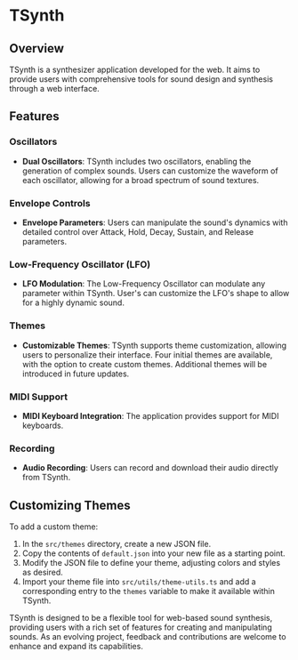 # TSynth

## Overview

TSynth is a synthesizer application developed for the web. It aims to provide users with comprehensive tools for sound design and synthesis through a web interface. 

## Features

### Oscillators
- **Dual Oscillators**: TSynth includes two oscillators, enabling the generation of complex sounds. Users can customize the waveform of each oscillator, allowing for a broad spectrum of sound textures.

### Envelope Controls
- **Envelope Parameters**: Users can manipulate the sound's dynamics with detailed control over Attack, Hold, Decay, Sustain, and Release parameters. 

### Low-Frequency Oscillator (LFO)
- **LFO Modulation**: The Low-Frequency Oscillator can modulate any parameter within TSynth. User's can customize the LFO's shape to allow for a highly dynamic sound.

### Themes
- **Customizable Themes**: TSynth supports theme customization, allowing users to personalize their interface. Four initial themes are available, with the option to create custom themes. Additional themes will be introduced in future updates.

### MIDI Support
- **MIDI Keyboard Integration**: The application provides support for MIDI keyboards.

### Recording
- **Audio Recording**: Users can record and download their audio directly from TSynth.

## Customizing Themes

To add a custom theme:

1. In the `src/themes` directory, create a new JSON file.
2. Copy the contents of `default.json` into your new file as a starting point.
3. Modify the JSON file to define your theme, adjusting colors and styles as desired.
4. Import your theme file into `src/utils/theme-utils.ts` and add a corresponding entry to the `themes` variable to make it available within TSynth.

TSynth is designed to be a flexible tool for web-based sound synthesis, providing users with a rich set of features for creating and manipulating sounds. As an evolving project, feedback and contributions are welcome to enhance and expand its capabilities.

